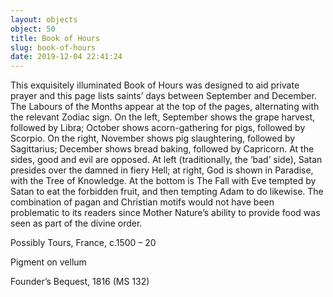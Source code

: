 ```yaml
---
layout: objects
object: 50
title: Book of Hours
slug: book-of-hours
date: 2019-12-04 22:41:24
---
```

This exquisitely illuminated Book of Hours was designed to aid private prayer and this page lists saints’ days between September and December. The Labours of the Months appear at the top of the pages, alternating with the relevant Zodiac sign. On the left, September shows the grape harvest, followed by Libra; October shows acorn-gathering for pigs, followed by Scorpio. On the right, November shows pig slaughtering, followed by Sagittarius; December shows bread baking, followed by Capricorn. At the sides, good and evil are opposed. At left (traditionally, the ‘bad’ side), Satan presides over the damned in fiery Hell; at right, God is shown in Paradise, with the Tree of Knowledge. At the bottom is The Fall  with Eve tempted by Satan to eat the forbidden  fruit, and then tempting Adam to do likewise. The combination of pagan and Christian motifs would not have been problematic to its readers since Mother Nature’s ability to provide food was seen as part of the divine order.  

Possibly Tours, France, c.1500 – 20

Pigment on vellum  

Founder’s Bequest, 1816 (MS 132)
